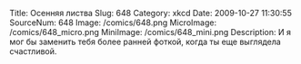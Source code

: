 Title: Осенняя листва 
Slug: 648 
Category: xkcd 
Date: 2009-10-27 11:30:55 
SourceNum: 648 
Image: /comics/648.png 
MicroImage: /comics/648_micro.png 
MiniImage: /comics/648_mini.png 
Description: И я мог бы заменить тебя более ранней фоткой, когда ты еще выглядела счастливой. 

